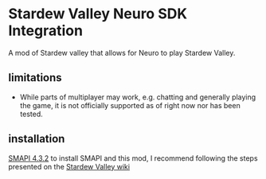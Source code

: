 # Stardew Valley Neuro SDK Integration

A mod of Stardew valley that allows for Neuro to play Stardew Valley.

## limitations

- While parts of multiplayer may work, e.g. chatting and generally playing the game, it is not officially supported as of right now nor has been tested.

## installation

[SMAPI 4.3.2](https://smapi.io/) to install SMAPI and this mod, I recommend following the steps presented on the [Stardew Valley wiki](https://stardewvalleywiki.com/Modding:Player_Guide/Getting_Started)
